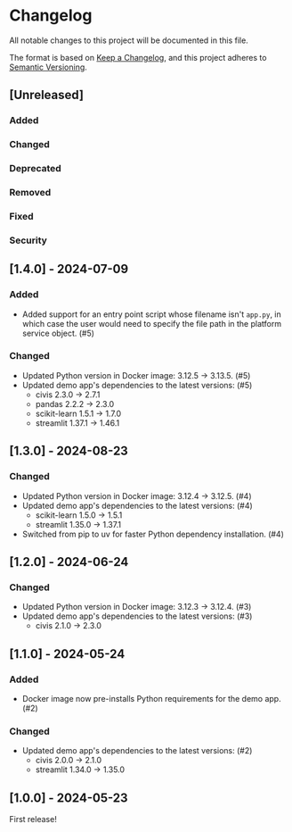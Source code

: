 # Changelog

All notable changes to this project will be documented in this file.

The format is based on [Keep a Changelog](https://keepachangelog.com/en/1.1.0/),
and this project adheres to [Semantic Versioning](https://semver.org/spec/v2.0.0.html).

## [Unreleased]

### Added
### Changed
### Deprecated
### Removed
### Fixed
### Security

## [1.4.0] - 2024-07-09

### Added
- Added support for an entry point script whose filename isn't `app.py`,
  in which case the user would need to specify the file path in the platform service object. (#5)

### Changed
- Updated Python version in Docker image: 3.12.5 -> 3.13.5. (#5)
- Updated demo app's dependencies to the latest versions: (#5)
    * civis 2.3.0 -> 2.7.1
    * pandas 2.2.2 -> 2.3.0
    * scikit-learn 1.5.1 -> 1.7.0
    * streamlit 1.37.1 -> 1.46.1

## [1.3.0] - 2024-08-23

### Changed
- Updated Python version in Docker image: 3.12.4 -> 3.12.5. (#4)
- Updated demo app's dependencies to the latest versions: (#4)
    * scikit-learn 1.5.0 -> 1.5.1
    * streamlit 1.35.0 -> 1.37.1
- Switched from pip to uv for faster Python dependency installation. (#4)

## [1.2.0] - 2024-06-24

### Changed
- Updated Python version in Docker image: 3.12.3 -> 3.12.4. (#3)
- Updated demo app's dependencies to the latest versions: (#3)
    * civis 2.1.0 -> 2.3.0

## [1.1.0] - 2024-05-24

### Added
- Docker image now pre-installs Python requirements for the demo app. (#2)

### Changed
- Updated demo app's dependencies to the latest versions: (#2)
    * civis 2.0.0 -> 2.1.0
    * streamlit 1.34.0 -> 1.35.0

## [1.0.0] - 2024-05-23

First release!
